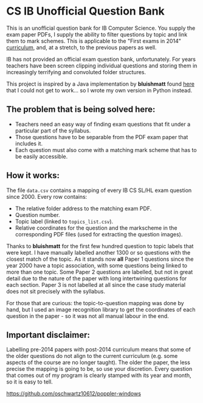 # CS IB Unofficial Question Bank
This is an unofficial question bank for IB Computer Science. 
You supply the exam paper PDFs, I supply the ability to filter questions by topic and link them to mark schemes. This is applicable to the "First exams in 2014" [curriculum](http://ib.compscihub.net/wp-content/uploads/2015/04/IBCompSciGuide.pdf), and, at a stretch, to the previous papers as well.

IB has not provided an official exam question bank, unfortunately. For years teachers have been screen clipping individual questions and storing them in increasingly terrifying and convoluted folder structures.

This project is inspired by a Java implementation by **bluishmatt** found [here](https://github.com/bluishmatt/PastPaperPro) that I could not get to work... so I wrote my own version in Python instead. 
## The problem that is being solved here:
- Teachers need an easy way of finding exam questions that fit under a particular part of the syllabus.
- Those questions have to be separable from the PDF exam paper that includes it.
- Each question must also come with a matching mark scheme that has to be easily accessible.

## How it works:
The file `data.csv` contains a mapping of every IB CS SL/HL exam question since 2000. Every row contains:
- The relative folder address to the matching exam PDF.
- Question number.
- Topic label (linked to `topics_list.csv`).
- Relative coordinates for the question and the markscheme in the corresponding PDF files (used for extracting the question images).

Thanks to **bluishmatt** for the first few hundred question to topic labels that were kept. I have manually labelled another 1300 or so questions with the closest match of the topic. As it stands now **all** Paper 1 questions since the year 2000 have a topic association, with some questions being linked to more than one topic. Some Paper 2 questions are labelled, but not in great detail due to the nature of the paper with long intertwining questions for each section. 
Paper 3 is not labelled at all since the case study material does not sit precisely with the syllabus.

For those that are curious: the topic-to-question mapping was done by hand, but I used an image recognition library to get the coordinates of each question in the paper - so it was not all manual labour in the end.

## Important disclaimer: 
Labelling pre-2014 papers with post-2014 curriculum means that some of the older questions do not align to the current curriculum (e.g. some aspects of the course are no longer taught). The older the paper, the less precise the mapping is going to be, so use your discretion. 
Every question that comes out of my program is clearly stamped with its year and month, so it is easy to tell.


https://github.com/oschwartz10612/poppler-windows
